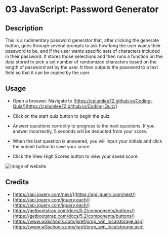 # 03 JavaScript: Password Generator

## Description
This is a rudimentary password generator that, after clicking the generate button, goes through several 
prompts to ask how long the user wants their password to be, and if the user wants specific sets of 
characters included in their password. It stores those selections and then runs a function on the data 
stored to pick a set number of randomized characters based on the length of password set by the user. 
It then outputs the password to a text field so that it can be copied by the user. 



## Usage 

- Open a broswer. Navigate to [https://cplumlee72.github.io/Coding-Quiz/](https://cplumlee72.github.io/Coding-Quiz/)

- Click on the start quiz button to begin the quiz. 

- Answer questions correctly to progress to the next questions. If you answer incorrectly, 5 seconds will be deducted from 
  your score.

- When the last question is answered, you will input your initials and click the submit button to save your score.

- Click the View High Scores button to view your saved score. 

![image of website](./assets/images/04demo.gif/)

## Credits 

- [https://api.jquery.com/next/](https://api.jquery.com/next/)
- [https://api.jquery.com/jquery.each/](https://api.jquery.com/jquery.each/)
- [https://getbootstrap.com/docs/5.2/components/buttons/](https://getbootstrap.com/docs/5.2/components/buttons/)
- [https://www.w3schools.com/jsref/prop_win_localstorage.asp](https://www.w3schools.com/jsref/prop_win_localstorage.asp)